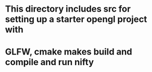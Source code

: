 # This directory includes src for setting up a starter opengl project with 
# GLFW, cmake makes build and compile and run nifty